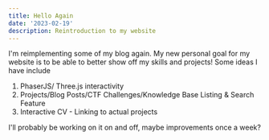 ```yaml
---
title: Hello Again
date: '2023-02-19'
description: Reintroduction to my website
---
```


I'm reimplementing some of my blog again.
My new personal goal for my website is to be able to better show off my
skills and projects! Some ideas I have include

1. PhaserJS/ Three.js interactivity
2. Projects/Blog Posts/CTF Challenges/Knowledge Base Listing & Search Feature
3. Interactive CV - Linking to actual projects

I'll probably be working on it on and off, maybe improvements once a week?
